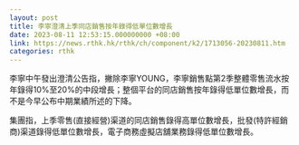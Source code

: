 ```yaml
---
layout: post
title: 李寧澄清上季同店銷售按年錄得低單位數增長
date: 2023-08-11 12:53:15.000000000 +08:00
link: https://news.rthk.hk/rthk/ch/component/k2/1713056-20230811.htm
categories: rthk
---
```


李寧中午發出澄清公告指，撇除李寧YOUNG，李寧銷售點第2季整體零售流水按年錄得10%至20%的中段增長；整個平台的同店銷售按年錄得低單位數增長，而不是今早公布中期業績所述的下降。

集團指，上季零售(直接經營)渠道的同店銷售錄得高單位數增長，批發(特許經銷商)渠道錄得低單位數增長，電子商務虛擬店舖業務錄得低單位數增長。
